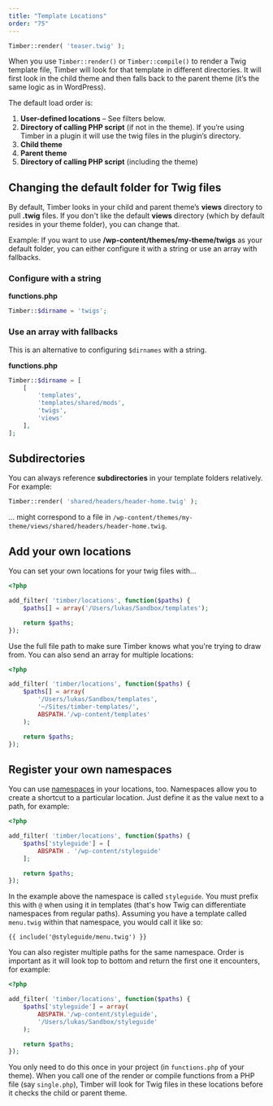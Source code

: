 ```yaml
---
title: "Template Locations"
order: "75"
---
```


```php
Timber::render( 'teaser.twig' );
```

When you use `Timber::render()` or `Timber::compile()` to render a Twig template file, Timber will look for that template in different directories. It will first look in the child theme and then falls back to the parent theme (it’s the same logic as in WordPress).

The default load order is:

1. **User-defined locations** – See filters below.
2. **Directory of calling PHP script** (if not in the theme). If you’re using Timber in a plugin it will use the twig files in the plugin’s directory.
3. **Child theme**
4. **Parent theme**
5. **Directory of calling PHP script** (including the theme)

## Changing the default folder for Twig files

By default, Timber looks in your child and parent theme’s **views** directory to pull **.twig** files. If you don't like the default **views** directory (which by default resides in your theme folder), you can change that.

Example: If you want to use **/wp-content/themes/my-theme/twigs** as your default folder, you can either configure it with a string or use an array with fallbacks.

### Configure with a string

**functions.php**

```php
Timber::$dirname = 'twigs';
```

### Use an array with fallbacks

This is an alternative to configuring `$dirnames` with a string.

**functions.php**

```php
Timber::$dirname = [
    [
        'templates',
        'templates/shared/mods',
        'twigs',
        'views'
    ],
];
```

## Subdirectories

You can always reference **subdirectories** in your template folders relatively. For example:

```php
Timber::render( 'shared/headers/header-home.twig' );
```
... might correspond to a file in
`/wp-content/themes/my-theme/views/shared/headers/header-home.twig`.

## Add your own locations

You can set your own locations for your twig files with...

```php
<?php

add_filter( 'timber/locations', function($paths) {
	$paths[] = array('/Users/lukas/Sandbox/templates');

	return $paths;
});
```

Use the full file path to make sure Timber knows what you're trying to draw from. You can also send an array for multiple locations:

```php
<?php

add_filter( 'timber/locations', function($paths) {
	$paths[] = array(
		'/Users/lukas/Sandbox/templates',
		'~/Sites/timber-templates/',
		ABSPATH.'/wp-content/templates'
	);

	return $paths;
});
```

## Register your own namespaces

You can use [namespaces](https://symfony.com/doc/current/templating/namespaced_paths.html) in your locations, too. Namespaces allow you to create a shortcut to a particular location. Just define it as the value next to a path, for example:

```php
<?php

add_filter( 'timber/locations', function($paths) {
	$paths['styleguide'] = [
		ABSPATH . '/wp-content/styleguide'
	];

	return $paths;
});
```

In the example above the namespace is called `styleguide`. You must prefix this with `@` when using it in templates (that's how Twig can differentiate namespaces from regular paths).
Assuming you have a template called `menu.twig` within that namespace, you would call it like so:

```twig
{{ include('@styleguide/menu.twig') }}
```

You can also register multiple paths for the same namespace. Order is important as it will look top to bottom and return the first one it encounters, for example:

```php
<?php

add_filter( 'timber/locations', function($paths) {
	$paths['styleguide'] = array(
		ABSPATH.'/wp-content/styleguide',
		'/Users/lukas/Sandbox/styleguide'
	);

	return $paths;
});
```

You only need to do this once in your project (in `functions.php` of your theme). When you call one of the render or compile functions from a PHP file (say `single.php`), Timber will look for Twig files in these locations before it checks the child or parent theme.
